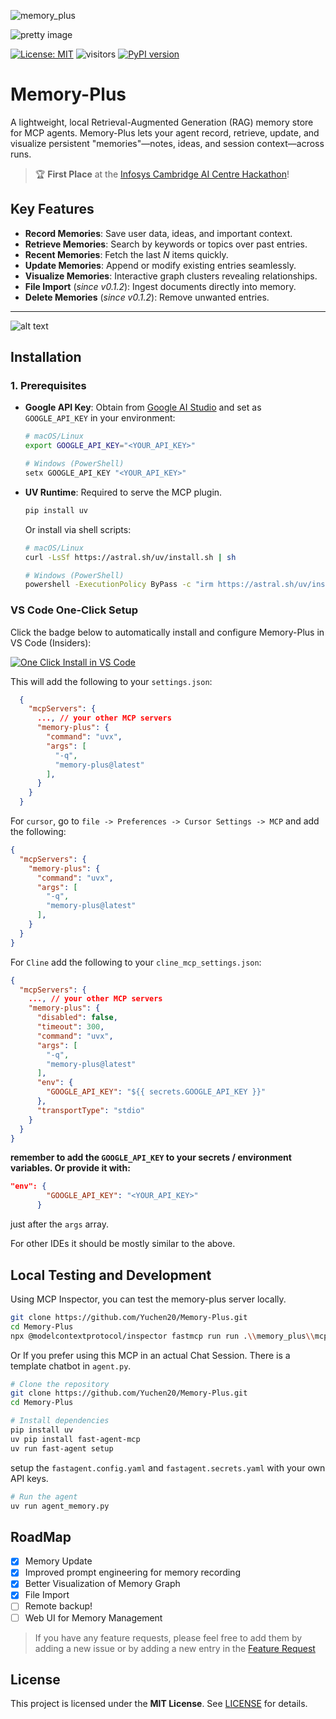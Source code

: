 <!-- Badges -->


![memory_plus](https://github.com/Yuchen20/Memory-Plus/blob/main/imgs/memory_plus.png)


![pretty image](https://github.com/Yuchen20/Memory-Plus/blob/main/imgs/memory_server_banner.png)

[![License: MIT](https://img.shields.io/badge/License-MIT-yellow.svg)](./LICENSE)   ![visitors](https://visitor-badge.laobi.icu/badge?page_id=Yuchen20.Memory-Plus) [![PyPI version](https://badge.fury.io/py/memory-plus.svg)](https://pypi.org/project/memory-plus/)



# Memory-Plus

A lightweight, local Retrieval-Augmented Generation (RAG) memory store for MCP agents. Memory-Plus lets your agent record, retrieve, update, and visualize persistent "memories"—notes, ideas, and session context—across runs.

> 🏆 **First Place** at the [Infosys Cambridge AI Centre Hackathon](https://infosys-cam-ai-centre.github.io/Infosys-Cambridge-Hackathon/)!

## Key Features

* **Record Memories**: Save user data, ideas, and important context.
* **Retrieve Memories**: Search by keywords or topics over past entries.
* **Recent Memories**: Fetch the last *N* items quickly.
* **Update Memories**: Append or modify existing entries seamlessly.
* **Visualize Memories**: Interactive graph clusters revealing relationships.
* **File Import** (*since v0.1.2*): Ingest documents directly into memory.
* **Delete Memories** (*since v0.1.2*): Remove unwanted entries.

---


![alt text](https://github.com/Yuchen20/Memory_MCP_Server/blob/main/imgs/memory_visualization.png)


## Installation

### 1. Prerequisites

* **Google API Key**: Obtain from [Google AI Studio](https://aistudio.google.com/apikey) and set as `GOOGLE_API_KEY` in your environment:

  ```bash
  # macOS/Linux
  export GOOGLE_API_KEY="<YOUR_API_KEY>"

  # Windows (PowerShell)
  setx GOOGLE_API_KEY "<YOUR_API_KEY>"
  ```

* **UV Runtime**: Required to serve the MCP plugin.

  ```bash
  pip install uv
  ```

  Or install via shell scripts:

  ```bash
  # macOS/Linux
  curl -LsSf https://astral.sh/uv/install.sh | sh

  # Windows (PowerShell)
  powershell -ExecutionPolicy ByPass -c "irm https://astral.sh/uv/install.ps1 | iex"
  ```


### VS Code One-Click Setup

Click the badge below to automatically install and configure Memory-Plus in VS Code (Insiders):


[![One Click Install in VS Code](https://img.shields.io/badge/VS_Code-UV-0098FF?style=flat-square&logo=visualstudiocode&logoColor=white)](https://insiders.vscode.dev/redirect/mcp/install?name=memory-plus&config=%7B%22command%22%3A%22uvx%22%2C%22args%22%3A%5B%22memory-plus%22%5D%7D)

This will add the following to your `settings.json`:

```json
  {
    "mcpServers": {
      ..., // your other MCP servers
      "memory-plus": {
        "command": "uvx",
        "args": [
          "-q",
          "memory-plus@latest"
        ],
      }
    }
  }
```

For `cursor`, go to `file -> Preferences -> Cursor Settings -> MCP` and add the following:

```json
{
  "mcpServers": {
    "memory-plus": {
      "command": "uvx",
      "args": [
        "-q",
        "memory-plus@latest"
      ],
    }
  }
}

```

For `Cline` add the following to your `cline_mcp_settings.json`:
```json
{
  "mcpServers": {
    ..., // your other MCP servers
    "memory-plus": {
      "disabled": false,
      "timeout": 300,
      "command": "uvx",
      "args": [
        "-q",
        "memory-plus@latest"
      ],
      "env": {
        "GOOGLE_API_KEY": "${{ secrets.GOOGLE_API_KEY }}"
      },
      "transportType": "stdio"
    }
  }
}
```
**remember to add the `GOOGLE_API_KEY` to your secrets / environment variables. Or provide it with:**
```json
"env": {
        "GOOGLE_API_KEY": "<YOUR_API_KEY>"
      }
```
just after the `args` array.


For other IDEs it should be mostly similar to the above.


## Local Testing and Development

Using MCP Inspector, you can test the memory-plus server locally.

```bash
git clone https://github.com/Yuchen20/Memory-Plus.git
cd Memory-Plus
npx @modelcontextprotocol/inspector fastmcp run run .\\memory_plus\\mcp.py
```

Or If you prefer using this MCP in an actual Chat Session. There is a template chatbot in `agent.py`.

```bash
# Clone the repository
git clone https://github.com/Yuchen20/Memory-Plus.git
cd Memory-Plus

# Install dependencies
pip install uv
uv pip install fast-agent-mcp
uv run fast-agent setup        
```
setup the `fastagent.config.yaml` and `fastagent.secrets.yaml` with your own API keys.
```bash
# Run the agent
uv run agent_memory.py
```


## RoadMap
- [x] Memory Update
- [x] Improved prompt engineering for memory recording
- [x] Better Visualization of Memory Graph
- [x] File Import
- [ ] Remote backup!
- [ ] Web UI for Memory Management

> If you have any feature requests, please feel free to add them by adding a new issue or by adding a new entry in the [Feature Request](https://voltaic-shell-9af.notion.site/1f84e395c1d18059849ce844fcbba903?pvs=105)


## License

This project is licensed under the **MIT License**. See [LICENSE](./LICENSE) for details.

